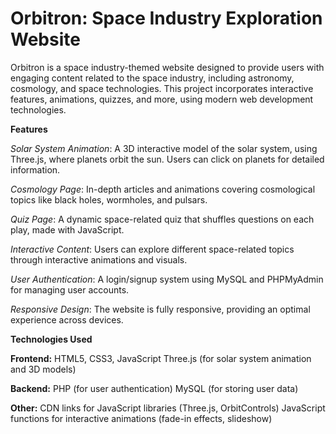 # Orbitron: Space Industry Exploration Website
Orbitron is a space industry-themed website designed to provide users with engaging content related to the space industry, including astronomy, cosmology, and space technologies. This project incorporates interactive features, animations, quizzes, and more, using modern web development technologies.

**Features**

*Solar System Animation*: A 3D interactive model of the solar system, using Three.js, where planets orbit the sun. Users can click on planets for detailed information.

*Cosmology Page*: In-depth articles and animations covering cosmological topics like black holes, wormholes, and pulsars.

*Quiz Page*: A dynamic space-related quiz that shuffles questions on each play, made with JavaScript.

*Interactive Content*: Users can explore different space-related topics through interactive animations and visuals.

*User Authentication*: A login/signup system using MySQL and PHPMyAdmin for managing user accounts.

*Responsive Design*: The website is fully responsive, providing an optimal experience across devices.

**Technologies Used**

**Frontend:**
HTML5, CSS3, JavaScript
Three.js (for solar system animation and 3D models)

**Backend:**
PHP (for user authentication)
MySQL (for storing user data)

**Other:**
CDN links for JavaScript libraries (Three.js, OrbitControls)
JavaScript functions for interactive animations (fade-in effects, slideshow)
